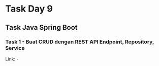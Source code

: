 # Task Day 9

## Task Java Spring Boot

### Task 1 - Buat CRUD dengan REST API Endpoint, Repository, Service

Link: -
